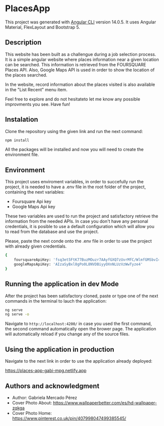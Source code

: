 # PlacesApp

This project was generated with [Angular CLI](https://github.com/angular/angular-cli) version 14.0.5. It uses Angular Material, FlexLayout and Bootstrap 5.

## Description

This website has been built as a challengue during a job selection process. It is a simple angular website where places information near a given location can be searched. This information is retrieved from the FOURSQUARE Places API. Also, Google Maps API is used in order to show the location of the places searched.

In the website, record information about the places visited is also available in the "List Recent" menu item.

Feel free to explore and do not hesitateto let me know any possible improvments you see. Have fun!

## Instalation

Clone the repository using the given link and run the next command:

```bash
npm install
```

All the packages will be installed and now you will need to create the environment file.

## Environment

This project uses enviroment variables, in order to succefully run the project, it is needed to have a .env file in the root folder of the project, containing the next variables:

- Foursquare Api key
- Google Maps Api key

These two variables are used to run the project and satisfactory retrieve the information from the needed APIs. In case you don't have any personal credentials, it is posible to use a default configuration which will allow you to read from the database and use the project.

Please, paste the next conde onto the .env file in order to use the project with already given credentials.

```bash
{
    foursquareApiKey: 'fsq3et5FtK77BuzMOuzr7AAyfGXQ7zUvrMfC/WlmfGMSbvI=',
    googleMapsApiKey: 'AIzaSyBxl8gPo0L8NVDBiyyOXnNLUzVzWwTyze4'
}
```

## Running the application in dev Mode

After the project has been satisfactory cloned, paste or type one of the next commands in the terminal to lauch the application:

```bash
ng serve
ng serve -o
```

Navigate to `http://localhost:4200/` in case you used the first command, the second command automatically open the brower page. The application will automatically reload if you change any of the source files.

## Using the application in production

Navigate to the next link in order to use the application already deployed:

<https://places-app-gabi-mpg.netlify.app>

## Authors and acknowledgment

- Author: Gabriela Mercado Pérez
- Cover Photo About: <https://www.wallpaperbetter.com/es/hd-wallpaper-zqkga>
- Cover Photo Home: <https://www.pinterest.co.uk/pin/407998047499385545/>
